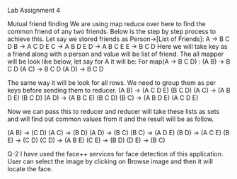 
Lab Assignment 4

Mutual friend finding 
We are using map reduce over here to find the common friend of any two friends. Below is the step by step process to achieve this.
Let say we stored friends as Person->[List of Friends]:
A -> B C D
B -> A C D E
C -> A B D E
D -> A B C E
E -> B C D
Here we will take key as a friend along with a person and value will be list of friend. The all mapper will be look like below, let say for A it will be: 
For map(A -> B C D) :
(A B) -> B C D
(A C) -> B C D
(A D) -> B C D

The same way it will be look for all rows. We need to group them as per keys before sending them to reducer. 
(A B) -> (A C D E) (B C D)
(A C) -> (A B D E) (B C D)
(A D) -> (A B C E) (B C D)
(B C) -> (A B D E) (A C D E)

Now we can pass this to reducer and reducer will take these lists as sets and will find out common values from it and the result will be as follow.

(A B) -> (C D)
(A C) -> (B D)
(A D) -> (B C)
(B C) -> (A D E)
(B D) -> (A C E)
(B E) -> (C D)
(C D) -> (A B E)
(C E) -> (B D)
(D E) -> (B C)


Q-2 I have used the face++ services for face detection of this application. 
    User can select the image by clicking on Browse image and then it will locate the face. 
